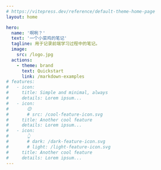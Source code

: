 ```yaml
---
# https://vitepress.dev/reference/default-theme-home-page
layout: home

hero:
  name: '啊咧？'
  text: '一个小菜鸡的笔记'
  tagline: 用于记录前端学习过程中的笔记。
  image:
    src: /logo.jpg
  actions:
    - theme: brand
      text: Quickstart
      link: /markdown-examples
# features:
#   - icon:
#     title: Simple and minimal, always
#     details: Lorem ipsum...
#   - icon:
#       😊
#       # src: /cool-feature-icon.svg
#     title: Another cool feature
#     details: Lorem ipsum...
#   - icon:
#       👆
#       # dark: /dark-feature-icon.svg
#       # light: /light-feature-icon.svg
#     title: Another cool feature
#     details: Lorem ipsum...
---
```

